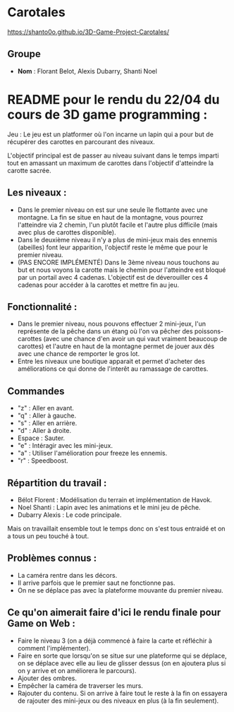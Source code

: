 # Carotales
https://shanto0o.github.io/3D-Game-Project-Carotales/
  ## Groupe
  - **Nom** : Florant Belot, Alexis Dubarry, Shanti Noel

# README pour le rendu du 22/04 du cours de 3D game programming : 


Jeu : Le jeu est un platformer où l'on incarne un lapin qui a pour but de récupérer des carottes en parcourant des niveaux.

L'objectif principal est de passer au niveau suivant dans le temps imparti tout en amassant un maximum de carottes dans l'objectif d'atteindre la carotte sacrée.
  ## Les niveaux : 
  - Dans le premier niveau on est sur une seule île flottante avec une montagne. La fin se situe en haut de la montagne, vous pourrez l'atteindre via 2 chemin, l'un plutôt facile et l'autre plus difficile (mais avec plus de carottes disponible).
  - Dans le deuxième niveau il n'y a plus de mini-jeux mais des ennemis (abeilles) font leur apparition, l'objectif reste le même que pour le premier niveau.
  - (PAS ENCORE IMPLÉMENTÉ) Dans le 3ème niveau nous touchons au but et nous voyons la carotte mais le chemin pour l'atteindre est bloqué par un portail avec 4 cadenas. L'objectif est de déverouiller ces 4 cadenas pour accéder à la carottes et mettre fin au jeu.

  ## Fonctionnalité :
  - Dans le premier niveau, nous pouvons effectuer 2 mini-jeux, l'un représente de la pêche dans un étang où l'on va pêcher des poissons-carottes (avec une chance d'en avoir un qui vaut vraiment beaucoup de carottes) et l'autre en haut de la montagne permet de jouer aux dés avec une chance de remporter le gros lot.
  - Entre les niveaux une boutique apparait et permet d'acheter des améliorations ce qui donne de l'interêt au ramassage de carottes.
  
  ## Commandes
  - "z" : Aller en avant.
  - "q" : Aller à gauche.
  - "s" : Aller en arrière.
  - "d" : Aller à droite.
  - Espace : Sauter.
  - "e" : Intéragir avec les mini-jeux.
  - "a" : Utiliser l'amélioration pour freeze les ennemis.
  - "r" : Speedboost.

  ## Répartition du travail :
  - Bélot Florent : Modélisation du terrain et implémentation de Havok.
  - Noel Shanti : Lapin avec les animations et le mini jeu de pêche.
  - Dubarry Alexis : Le code principale.

  Mais on travaillait ensemble tout le temps donc on s'est tous entraidé et on a tous un peu touché à tout.

  ## Problèmes connus :
  - La caméra rentre dans les décors.
  - Il arrive parfois que le premier saut ne fonctionne pas.
  - On ne se déplace pas avec la plateforme mouvante du premier niveau.


  ## Ce qu'on aimerait faire d'ici le rendu finale pour Game on Web :
  - Faire le niveau 3 (on a déjà commencé à faire la carte et réfléchir à comment l'implémenter).
  - Faire en sorte que lorsqu'on se situe sur une plateforme qui se déplace, on se déplace avec elle au lieu de glisser dessus (on en ajoutera plus si on y arrive et on améliorera le parcours).
  - Ajouter des ombres.
  - Empêcher la caméra de traverser les murs.
  - Rajouter du contenu. Si on arrive à faire tout le reste à la fin on essayera de rajouter des mini-jeux ou des niveaux en plus (à la fin seulement).

  



  



